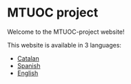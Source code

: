 # MTUOC project

Welcome to the MTUOC-project website!

This website is available in 3 languages:

* [Catalan](https://github.com/aoliverg/MTUOC-project/wiki/El-projecte-MTUOC)
* [Spanish](https://github.com/aoliverg/MTUOC-project/wiki/El-proyecto-MTUOC)
* [English](https://github.com/aoliverg/MTUOC-project/wiki/The-MTUOC-project)

